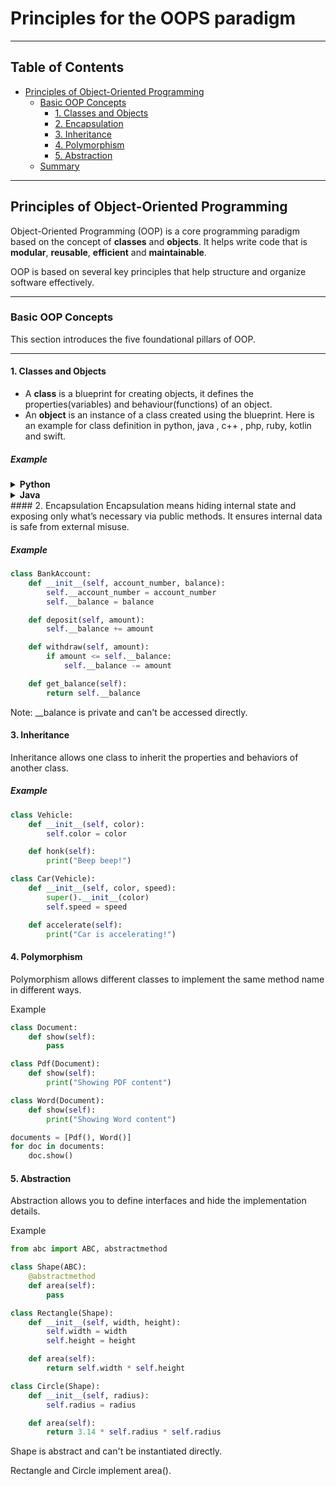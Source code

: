 # Principles for the OOPS paradigm
---

## Table of Contents

- [Principles of Object-Oriented Programming](#principles-of-object-oriented-programming)
  - [Basic OOP Concepts](#basic-oop-concepts)
    - [1. Classes and Objects](#1-classes-and-objects)
    - [2. Encapsulation](#2-encapsulation)
    - [3. Inheritance](#3-inheritance)
    - [4. Polymorphism](#4-polymorphism)
    - [5. Abstraction](#5-abstraction)
  - [Summary](#summary)

---

## Principles of Object-Oriented Programming
Object-Oriented Programming (OOP) is a core programming paradigm based on the concept of **classes** and **objects**. It helps write code that is **modular**, **reusable**, **efficient** and **maintainable**.

OOP is based on several key principles that help structure and organize software effectively.

---

### Basic OOP Concepts

This section introduces the five foundational pillars of OOP.

---

#### 1. Classes and Objects

- A **class** is a blueprint for creating objects, it defines the properties(variables) and behaviour(functions) of an object.
- An **object** is an instance of a class created using the blueprint.
Here is an example for class definition in python, java , c++ , php, ruby, kotlin and swift.
##### Example
<details>
  <summary><strong>Python</strong></summary>
  
  ```python
  class Product:
      def __init__(self, name, price):
          self.name = name
          self.__price = price

      def get_price(self):
          return self.__price

      def set_price(self, price):
          self.__price = price

  # Creating objects
  barone_chocolate = Product("BarOne Chocolate", 5)
  five_star_chocolate = Product("FiveStar Chocolate", 10)
  
  barone_chocolate.get_price()
  fivestar_chocolate.get_price()
  ```

</details>

<details>
  <summary><strong>Java</strong></summary>
  
  ```java
  public class Product {
      private String name;
      private double price; // private to mimic Python's __price

      // Constructor
      public Product(String name, double price) {
          this.name = name;
          this.price = price;
      }

      // Getter
      public double getPrice() {
          return price;
      }

      // Setter
      public void setPrice(double price) {
          this.price = price;
      }

      // Main method to create and test objects
      public static void main(String[] args) {
          Product baroneChocolate = new Product("BarOne Chocolate", 5);
          Product fiveStarChocolate = new Product("FiveStar Chocolate", 10);
          System.out.println("BarOne Price: " + baroneChocolate.getPrice());
          System.out.println("FiveStar Price: " + fiveStarChocolate.getPrice());
      }
  }
  ```
  </details>
#### 2. Encapsulation
Encapsulation means hiding internal state and exposing only what’s necessary via public methods. It ensures internal data is safe from external misuse.

##### Example
```python
class BankAccount:
    def __init__(self, account_number, balance):
        self.__account_number = account_number
        self.__balance = balance

    def deposit(self, amount):
        self.__balance += amount

    def withdraw(self, amount):
        if amount <= self.__balance:
            self.__balance -= amount

    def get_balance(self):
        return self.__balance
```
Note: __balance is private and can't be accessed directly.

#### 3. Inheritance
Inheritance allows one class to inherit the properties and behaviors of another class.

##### Example
```python
class Vehicle:
    def __init__(self, color):
        self.color = color

    def honk(self):
        print("Beep beep!")

class Car(Vehicle):
    def __init__(self, color, speed):
        super().__init__(color)
        self.speed = speed

    def accelerate(self):
        print("Car is accelerating!")
```
#### 4. Polymorphism
Polymorphism allows different classes to implement the same method name in different ways.

Example
```python
class Document:
    def show(self):
        pass

class Pdf(Document):
    def show(self):
        print("Showing PDF content")

class Word(Document):
    def show(self):
        print("Showing Word content")

documents = [Pdf(), Word()]
for doc in documents:
    doc.show()
```
#### 5. Abstraction
Abstraction allows you to define interfaces and hide the implementation details.

Example
```python
from abc import ABC, abstractmethod

class Shape(ABC):
    @abstractmethod
    def area(self):
        pass

class Rectangle(Shape):
    def __init__(self, width, height):
        self.width = width
        self.height = height

    def area(self):
        return self.width * self.height

class Circle(Shape):
    def __init__(self, radius):
        self.radius = radius

    def area(self):
        return 3.14 * self.radius * self.radius
```
Shape is abstract and can't be instantiated directly.

Rectangle and Circle implement area().
